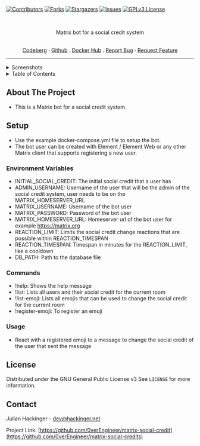 <div id="top"></div>


<!-- PROJECT SHIELDS -->
[![Contributors][contributors-shield]][contributors-url]
[![Forks][forks-shield]][forks-url]
[![Stargazers][stars-shield]][stars-url]
[![Issues][issues-shield]][issues-url]
[![GPLv3 License][license-shield]][license-url]


<!-- PROJECT LOGO -->
<br />
<div align="center">

<!-- description -->
Matrix bot for a social credit system
<!-- description end -->

  <p align="center">
    <br />
    <a href="https://codeberg.org/OverEngineer/matrix-social-credits">Codeberg</a>
    ·
    <a href="https://github.com/0verEngineer/matrix-social-credits">Github</a>
    .
    <a href="https://hub.docker.com/r/0verengineer/matrix-social-credits">Docker Hub</a>
    .
    <a href="https://github.com/0verEngineer/matrix-social-credits/issues">Report Bug</a>
    ·
    <a href="https://github.com/0verEngineer/matrix-social-credits/issues">Request Feature</a>
  </p>
</div>


---
<details>
    <summary>Screenshots</summary>
</details>


<!-- TABLE OF CONTENTS -->
<details>
  <summary>Table of Contents</summary>
  <ol>
    <li>
      <a href="#about-the-project">About The Project</a>
    </li>
    <li>
      <a href="#setup">Setup</a>
    </li>
    <li><a href="#license">License</a></li>
    <li><a href="#contact">Contact</a></li>
  </ol>
</details>


<!-- ABOUT THE PROJECT -->
## About The Project

- This is a Matrix bot for a social credit system.


<!-- SETUP -->
## Setup
- Use the example docker-compose.yml file to setup the bot.
- The bot user can be created with Element / Element Web or any other Matrix client that supports registering a new user.

### Environment Variables
- INITIAL_SOCIAL_CREDIT: The initial social credit that a user has 
- ADMIN_USERNAME: Username of the user that will be the admin of the social credit system, user needs to be on the MATRIX_HOMESERVER_URL
- MATRIX_USERNAME: Username of the bot user
- MATRIX_PASSWORD: Password of the bot user
- MATRIX_HOMESERVER_URL: Homeserver url of the bot user for example https://matrix.org
- REACTION_LIMIT: Limits the social credit change reactions that are possible within REACTION_TIMESPAN
- REACTION_TIMESPAN: Timespan in minutes for the REACTION_LIMIT, like a cooldown
- DB_PATH: Path to the database file

### Commands
- !help: Shows the help message
- !list: Lists all users and their social credit for the current room
- !list-emoji: Lists all emojis that can be used to change the social credit for the current room
- !register-emoji: To register an emoji

### Usage
- React with a registered emoji to a message to change the social credit of the user that sent the message

<!-- LICENSE -->
## License

Distributed under the GNU General Public License v3 See `LICENSE` for more information.



<!-- CONTACT -->
## Contact

Julian Hackinger - dev@hackinger.net

Project Link: [https://github.com/0verEngineer/matrix-social-credit](https://github.com/0verEngineer/matrix-social-credits)



<!-- MARKDOWN LINKS & IMAGES -->
[contributors-shield]: https://img.shields.io/github/contributors/0verEngineer/matrix-social-credits.svg?style=for-the-badge
[contributors-url]: https://github.com/0verEngineer/matrix-social-credits/graphs/contributors
[forks-shield]: https://img.shields.io/github/forks/0verEngineer/matrix-social-credits.svg?style=for-the-badge
[forks-url]: https://github.com/0verEngineer/matrix-social-credits/network/members
[stars-shield]: https://img.shields.io/github/stars/0verEngineer/matrix-social-credits.svg?style=for-the-badge
[stars-url]: https://github.com/0verEngineer/matrix-social-credits/stargazers
[issues-shield]: https://img.shields.io/github/issues/0verEngineer/matrix-social-credits.svg?style=for-the-badge
[issues-url]: https://github.com/0verEngineer/matrix-social-credits/issues
[license-shield]: https://img.shields.io/github/license/0verEngineer/matrix-social-credits.svg?style=for-the-badge
[license-url]: https://github.com/0verEngineer/matrix-social-credits/blob/master/LICENSE.txt
